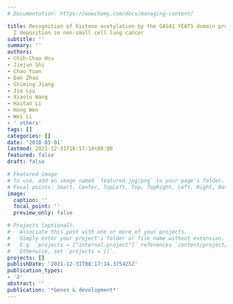 ```yaml
---
# Documentation: https://wowchemy.com/docs/managing-content/

title: Recognition of histone acetylation by the GAS41 YEATS domain promotes H2A.
  Z deposition in non-small cell lung cancer
subtitle: ''
summary: ''
authors:
- Chih-Chao Hsu
- Jiejun Shi
- Chao Yuan
- Dan Zhao
- Shiming Jiang
- Jie Lyu
- Xiaolu Wang
- Haitao Li
- Hong Wen
- Wei Li
- ' others'
tags: []
categories: []
date: '2018-01-01'
lastmod: 2021-12-31T16:17:14+08:00
featured: false
draft: false

# Featured image
# To use, add an image named `featured.jpg/png` to your page's folder.
# Focal points: Smart, Center, TopLeft, Top, TopRight, Left, Right, BottomLeft, Bottom, BottomRight.
image:
  caption: ''
  focal_point: ''
  preview_only: false

# Projects (optional).
#   Associate this post with one or more of your projects.
#   Simply enter your project's folder or file name without extension.
#   E.g. `projects = ["internal-project"]` references `content/project/deep-learning/index.md`.
#   Otherwise, set `projects = []`.
projects: []
publishDate: '2021-12-31T08:17:14.375425Z'
publication_types:
- '2'
abstract: ''
publication: '*Genes & development*'
---
```

